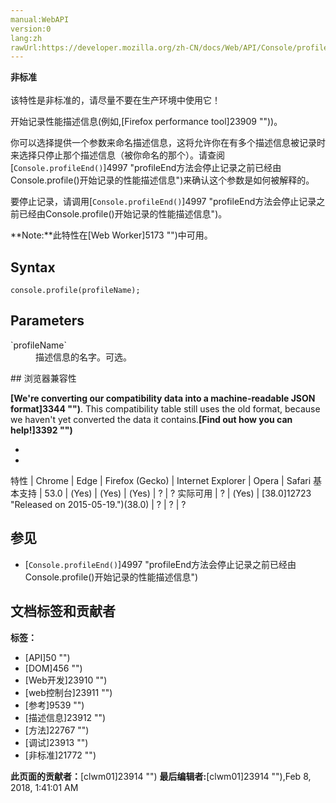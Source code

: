 ```yaml
---
manual:WebAPI
version:0
lang:zh
rawUrl:https://developer.mozilla.org/zh-CN/docs/Web/API/Console/profile
---
```






**非标准**<br></br>该特性是非标准的，请尽量不要在生产环境中使用它！




开始记录性能描述信息(例如,[Firefox performance tool]23909 ""))。



你可以选择提供一个参数来命名描述信息，这将允许你在有多个描述信息被记录时来选择只停止那个描述信息（被你命名的那个）。请查阅[`Console.profileEnd()`]4997 "profileEnd方法会停止记录之前已经由Console.profile()开始记录的性能描述信息")来确认这个参数是如何被解释的。



要停止记录，请调用[`Console.profileEnd()`]4997 "profileEnd方法会停止记录之前已经由Console.profile()开始记录的性能描述信息")。

**Note:**此特性在[Web Worker]5173 "")中可用。

## Syntax<a name="Syntax"></a>

```
console.profile(profileName);

```

## Parameters<a name="Parameters"></a>
<dl><dt id=''>`profileName`</dt><dd>描述信息的名字。可选。</dd></dl>
## 浏览器兼容性<a name="浏览器兼容性"></a>


**[We&#39;re converting our compatibility data into a machine-readable JSON format]3344 "")**. This compatibility table still uses the old format, because we haven&#39;t yet converted the data it contains.**[Find out how you can help!]3392 "")**


* 
* 
特性 | Chrome | Edge | Firefox (Gecko) | Internet Explorer | Opera | Safari 
基本支持 | 53.0 | (Yes) | (Yes) | (Yes) | ? | ? 
实际可用 | ? | (Yes) | [38.0]12723 "Released on 2015-05-19.")(38.0) | ? | ? | ? 




## 参见<a name="参见"></a>

* [`Console.profileEnd()`]4997 "profileEnd方法会停止记录之前已经由Console.profile()开始记录的性能描述信息")



## 文档标签和贡献者
**标签：**
* [API]50 "")
* [DOM]456 "")
* [Web开发]23910 "")
* [web控制台]23911 "")
* [参考]9539 "")
* [描述信息]23912 "")
* [方法]22767 "")
* [调试]23913 "")
* [非标准]21772 "")

**此页面的贡献者：**[clwm01]23914 "")
**最后编辑者:**[clwm01]23914 ""),<time>Feb 8, 2018, 1:41:01 AM</time>


